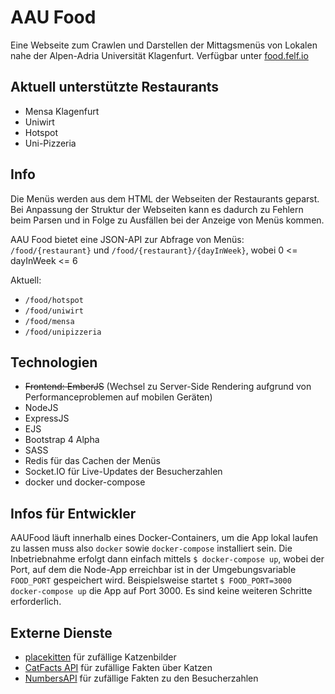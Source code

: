 # AAU Food
Eine Webseite zum Crawlen und Darstellen der Mittagsmenüs von Lokalen nahe der Alpen-Adria Universität Klagenfurt. Verfügbar unter [food.felf.io](https://food.felf.io/)

## Aktuell unterstützte Restaurants
* Mensa Klagenfurt
* Uniwirt
* Hotspot
* Uni-Pizzeria

## Info
Die Menüs werden aus dem HTML der Webseiten der Restaurants geparst. Bei Anpassung der Struktur der Webseiten kann es dadurch zu Fehlern beim Parsen und in Folge zu Ausfällen bei der Anzeige von Menüs kommen.

AAU Food bietet eine JSON-API zur Abfrage von Menüs:
```/food/{restaurant}``` und ```/food/{restaurant}/{dayInWeek}```, wobei 0 <= dayInWeek <= 6

Aktuell:
* ```/food/hotspot```
* ```/food/uniwirt```
* ```/food/mensa```
* ```/food/unipizzeria```

## Technologien
* ~~Frontend: EmberJS~~ (Wechsel zu Server-Side Rendering aufgrund von Performanceproblemen auf mobilen Geräten)
* NodeJS
* ExpressJS
* EJS
* Bootstrap 4 Alpha
* SASS
* Redis für das Cachen der Menüs
* Socket.IO für Live-Updates der Besucherzahlen
* docker und docker-compose

## Infos für Entwickler

AAUFood läuft innerhalb eines Docker-Containers, um die App lokal laufen zu lassen muss also `docker` sowie `docker-compose` installiert sein. Die Inbetriebnahme erfolgt dann einfach mittels `$ docker-compose up`, wobei der Port, auf dem die Node-App erreichbar ist in der Umgebungsvariable `FOOD_PORT` gespeichert wird. Beispielsweise startet `$ FOOD_PORT=3000 docker-compose up` die App auf Port 3000. Es sind keine weiteren Schritte erforderlich.

## Externe Dienste
* [placekitten](http://placekitten.com) für zufällige Katzenbilder
* [CatFacts API](http://catfacts-api.appspot.com/) für zufällige Fakten über Katzen
* [NumbersAPI](http://numbersapi.com/#42) für zufällige Fakten zu den Besucherzahlen
